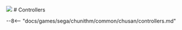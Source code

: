 <img class="header-logo" src="/img/sega/chunithm/sunplus/logo.png">
# Controllers

--8<-- "docs/games/sega/chunithm/common/chusan/controllers.md"
